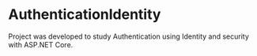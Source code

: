 # AuthenticationIdentity
Project was developed to study Authentication using Identity and security with ASP.NET Core.
